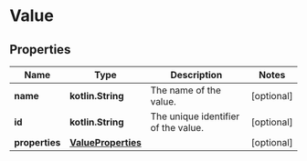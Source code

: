
# Value

## Properties
| Name | Type | Description | Notes |
| ------------ | ------------- | ------------- | ------------- |
| **name** | **kotlin.String** | The name of the value. |  [optional] |
| **id** | **kotlin.String** | The unique identifier of the value. |  [optional] |
| **properties** | [**ValueProperties**](ValueProperties.md) |  |  [optional] |



